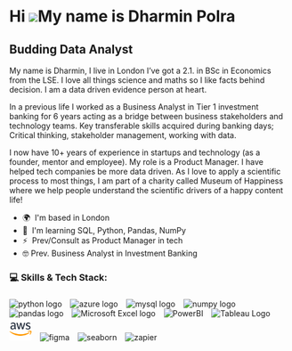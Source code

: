 Hi ![](https://user-images.githubusercontent.com/18350557/176309783-0785949b-9127-417c-8b55-ab5a4333674e.gif)My name is Dharmin Polra
=====================================================================================================================================

Budding Data Analyst
--------------------

My name is Dharmin, I live in London I’ve got a 2.1. in BSc in Economics from the LSE. I love all things science and maths so I like facts behind decision. I am a data driven evidence person at heart. 

In a previous life I worked as a Business Analyst in Tier 1 investment banking for 6 years acting as a bridge between business stakeholders and technology teams. Key transferable skills acquired during banking days; Critical thinking, stakeholder management, working with data. 

I now have 10+ years of experience in startups and technology (as a founder, mentor and employee). My role is a Product Manager. I have helped tech companies be more data driven. As I love to apply a scientific process to most things, I am part of a charity called Museum of Happiness where we help people understand the scientific drivers of a happy content life! 

* 🌍  I'm based in London
* 🧠  I'm learning SQL, Python, Pandas, NumPy
* ⚡   Prev/Consult as Product Manager in tech
* 🤓  Prev. Business Analyst in Investment Banking

### 💻 Skills & Tech Stack:


###

<div align="left">
  <img src="https://cdn.jsdelivr.net/gh/devicons/devicon/icons/python/python-original.svg" height="40" alt="python logo"  />
  <img width="7" />
  <img src="https://cdn.jsdelivr.net/gh/devicons/devicon/icons/azure/azure-original.svg" height="40" alt="azure logo"  />
 <img width="7" />
  <img src="https://cdn.jsdelivr.net/gh/devicons/devicon/icons/mysql/mysql-original.svg" height="40" alt="mysql logo"  />
 <img width="7" />
  <img src="https://cdn.jsdelivr.net/gh/devicons/devicon/icons/numpy/numpy-original.svg" height="40" alt="numpy logo"  />
 <img width="7" />
  <img src="https://cdn.jsdelivr.net/gh/devicons/devicon/icons/pandas/pandas-original.svg" height="40" alt="pandas logo"  />
 <img width="7" />

<img src="https://upload.wikimedia.org/wikipedia/commons/3/34/Microsoft_Office_Excel_%282019%E2%80%93present%29.svg" height="40" alt="Microsoft Excel logo" />
 <img width="7" />

  <img src="https://cdn.worldvectorlogo.com/logos/power-bi.svg" width="36" height="36" alt="PowerBI" />
   <img width="7" />
 <img src="https://raw.githubusercontent.com/gilbarbara/logos/main/logos/tableau.svg" width="163" height="36" alt="Tableau Logo" />
  <img width="7" />
  <img src="https://raw.githubusercontent.com/devicons/devicon/master/icons/amazonwebservices/amazonwebservices-original-wordmark.svg" alt="aws" width="40" height="40"/>
   <img width="7" />
 <img src="https://www.vectorlogo.zone/logos/figma/figma-icon.svg" alt="figma" width="40" height="40"/> 
  <img width="7" />
 <img src="https://seaborn.pydata.org/_images/logo-mark-lightbg.svg" alt="seaborn" width="40" height="40"/> 
  <img width="7" />
 <img src="https://www.vectorlogo.zone/logos/zapier/zapier-icon.svg" alt="zapier" width="40" height="40"/>
  <img width="7" />
 
</div>

###
###


